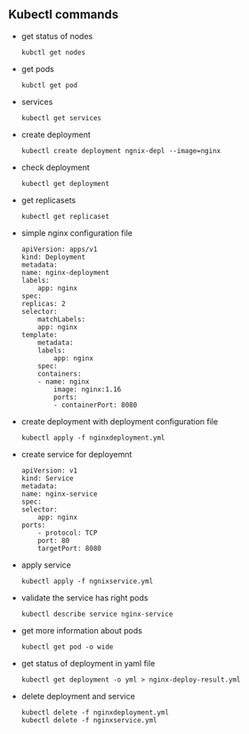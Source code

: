 ## Kubectl commands
- get status of nodes
    ```
    kubctl get nodes
    ```
- get pods
    ```
    kubctl get pod
    ```
- services
    ```
    kubectl get services
    ```
- create deployment
    ```
    kubectl create deployment ngnix-depl --image=nginx
    ```
- check deployment
  ```
  kubectl get deployment
  ```
- get replicasets
    ```
    kubectl get replicaset
    ```
- simple nginx configuration file
  
    ```
    apiVersion: apps/v1
    kind: Deployment
    metadata:
    name: nginx-deployment
    labels:
        app: nginx
    spec:
    replicas: 2
    selector:
        matchLabels:
        app: nginx
    template:
        metadata:
        labels:
            app: nginx
        spec:
        containers:
        - name: nginx
            image: nginx:1.16
            ports:
            - containerPort: 8080
    ```
- create deployment with deployment configuration file
    ```
    kubectl apply -f nginxdeployment.yml
    ```
- create service for deployemnt
    ```
    apiVersion: v1
    kind: Service
    metadata:
    name: nginx-service
    spec:
    selector:
        app: nginx
    ports:
        - protocol: TCP
        port: 80
        targetPort: 8080

    ```
- apply service
    ```
    kubectl apply -f ngnixservice.yml
    ```
- validate the service has right pods
    ```
    kubectl describe service nginx-service
    ```
- get more information about pods
    ```
    kubectl get pod -o wide
    ```
- get status of deployment in yaml file 
    ```
    kubectl get deployment -o yml > nginx-deploy-result.yml
    ```
- delete deployment and service
    ```
    kubectl delete -f nginxdeployment.yml
    kubectl delete -f nginxservice.yml
    ```


